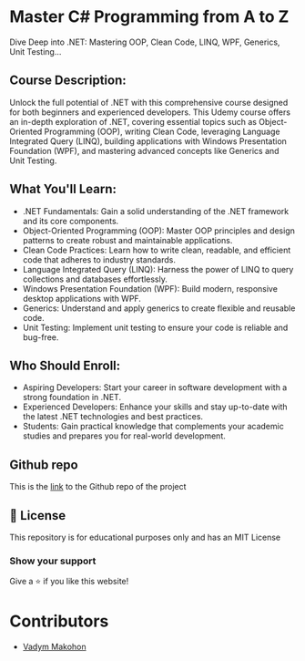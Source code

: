 # Master C# Programming from A to Z
Dive Deep into .NET: Mastering OOP, Clean Code, LINQ, WPF, Generics, Unit Testing...

## Course Description:
Unlock the full potential of .NET with this comprehensive course designed for both beginners and experienced developers. This Udemy course offers an in-depth exploration of .NET, covering essential topics such as Object-Oriented Programming (OOP), writing Clean Code, leveraging Language Integrated Query (LINQ), building applications with Windows Presentation Foundation (WPF), and mastering advanced concepts like Generics and Unit Testing.

## What You'll Learn:
- .NET Fundamentals: Gain a solid understanding of the .NET framework and its core components.
- Object-Oriented Programming (OOP): Master OOP principles and design patterns to create robust and maintainable applications.
- Clean Code Practices: Learn how to write clean, readable, and efficient code that adheres to industry standards.
- Language Integrated Query (LINQ): Harness the power of LINQ to query collections and databases effortlessly.
- Windows Presentation Foundation (WPF): Build modern, responsive desktop applications with WPF.
- Generics: Understand and apply generics to create flexible and reusable code.
- Unit Testing: Implement unit testing to ensure your code is reliable and bug-free.

## Who Should Enroll:
- Aspiring Developers: Start your career in software development with a strong foundation in .NET.
- Experienced Developers: Enhance your skills and stay up-to-date with the latest .NET technologies and best practices.
- Students: Gain practical knowledge that complements your academic studies and prepares you for real-world development.

## Github repo
This is the [link](https://github.com/VadymMakohon/Master-Csharp-Programming-from-A-to-Z) to the Github repo of the project

## 📜 License
This repository is for educational purposes only and has an MIT License

### Show your support
Give a ⭐ if you like this website!

# Contributors
- [Vadym Makohon](https://github.com/VadymMakohon)

